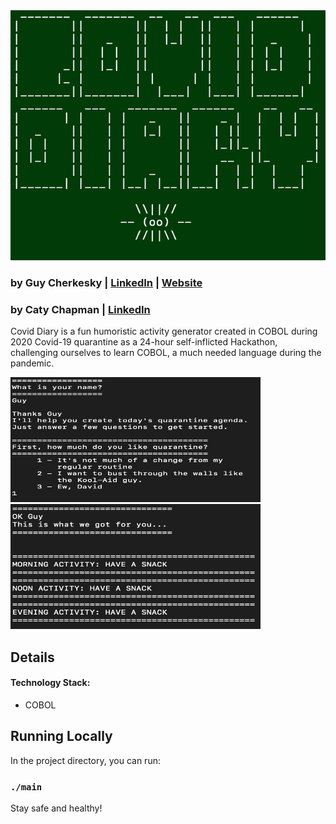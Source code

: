 
<img src="https://raw.githubusercontent.com/cherkesky/covidiaries/master/assets/covid-diary.png" height="400" width="600">

### by Guy Cherkesky | [LinkedIn](http://linkedin.com/in/cherkesky) | [Website](http://cherkesky.com) 
### by Caty Chapman | [LinkedIn](http://linkedin.com/in/catysomething)


Covid Diary is a fun humoristic activity generator created in COBOL during 2020 Covid-19 quarantine as a 24-hour self-inflicted Hackathon, challenging ourselves to learn COBOL, a much needed language during the pandemic. 


<img src="https://github.com/cherkesky/covidiaries/blob/master/assets/ss1.png" height="200" width="400">
<img src="https://github.com/cherkesky/covidiaries/blob/master/assets/ss2.png" height="200" width="400">

## Details


#### Technology Stack: 
- COBOL

## Running Locally

In the project directory, you can run:
### `./main`

Stay safe and healthy!
